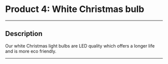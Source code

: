 # Product 4: White Christmas bulb

---

## Description

Our white Christmas light bulbs are LED quality which offers a longer life and is more eco friendly.

---